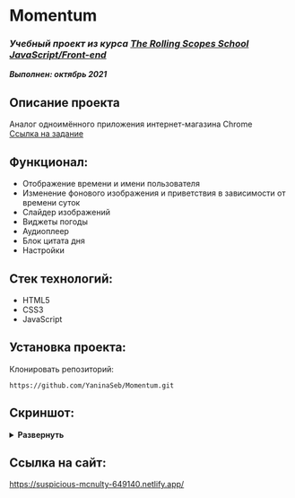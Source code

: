 # Momentum

### ***Учебный проект из курса [The Rolling Scopes School  JavaScript/Front-end](https://rs.school/js/)***  
***Выполнен:  октябрь 2021***  

## Описание проекта
Аналог одноимённого приложения интернет-магазина Chrome  
[Ссылка на задание](https://github.com/rolling-scopes-school/tasks/blob/master/tasks/momentum/momentum-stage1.md)

## Функционал:
- Отображение времени и имени пользователя
- Изменение фонового изображения и приветствия в зависимости от времени суток
- Слайдер изображений
- Виджеты погоды
- Аудиоплеер
- Блок цитата дня
- Настройки

## Стек технологий:
- HTML5
- CSS3
- JavaScript 

## Установка проекта:

Клонировать репозиторий:

    https://github.com/YaninaSeb/Momentum.git


## Скриншот:
<details><summary><b>Развернуть</b></summary>

[![momentum](https://user-images.githubusercontent.com/85887443/138766134-cc51c467-522b-462c-8897-fb9c25f36330.png)]()

</details>

## Ссылка на сайт:
https://suspicious-mcnulty-649140.netlify.app/
